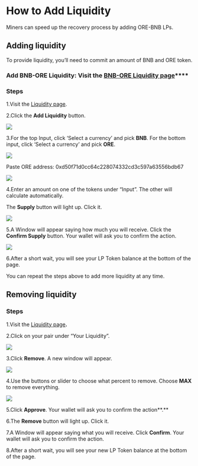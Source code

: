 # How to Add Liquidity

Miners can speed up the recovery process by adding ORE-BNB LPs.

## **Adding liquidity**

To provide liquidity, you’ll need to commit an amount of BNB and ORE token.

### **Add BNB-ORE Liquidity:** Visit the [**BNB-ORE Liquidity page**](https://pancakeswap.finance/add/BNB/0xD50f71d0Cc64C228074332cd3c597a63556BdB67)\*\*\*\*

### Steps

1.Visit the [Liquidity page](https://pancakeswap.finance/liquidity). 

2.Click the **Add Liquidity** button.

![](../.gitbook/assets/1.png)

3.For the top Input, click ‘Select a currency’ and pick **BNB**. For the bottom input, click ‘Select a currency’ and pick **ORE**.

![](../.gitbook/assets/2.png)

Paste ORE address: 0xd50f71d0cc64c228074332cd3c597a63556bdb67

![](../.gitbook/assets/3.png)

4.Enter an amount on one of the tokens under “Input”. The other will calculate automatically.

The **Supply** button will light up. Click it.

![](../.gitbook/assets/4.png)

5.A Window will appear saying how much you will receive. Click the **Confirm Supply** button. Your wallet will ask you to confirm the action.



![](../.gitbook/assets/5.png)

6.After a short wait, you will see your LP Token balance at the bottom of the page.

You can repeat the steps above to add more liquidity at any time.

## **Removing liquidity**

### **Steps**

1.Visit the [Liquidity page](https://pancakeswap.finance/liquidity)**.**

2.Click on your pair under “Your Liquidity”.

![](../.gitbook/assets/1%20%281%29.png)

3.Click **Remove**. A new window will appear.

![](../.gitbook/assets/2%20%281%29.png)

4.Use the buttons or slider to choose what percent to remove. Choose **MAX** to remove everything.

![](../.gitbook/assets/3%20%281%29.png)

5.Click **Approve**. Your wallet will ask you to confirm the action**.**

6.The **Remove** button will light up. Click it.

7.A Window will appear saying what you will receive. Click **Confirm**. Your wallet will ask you to confirm the action.

8.After a short wait, you will see your new LP Token balance at the bottom of the page.






